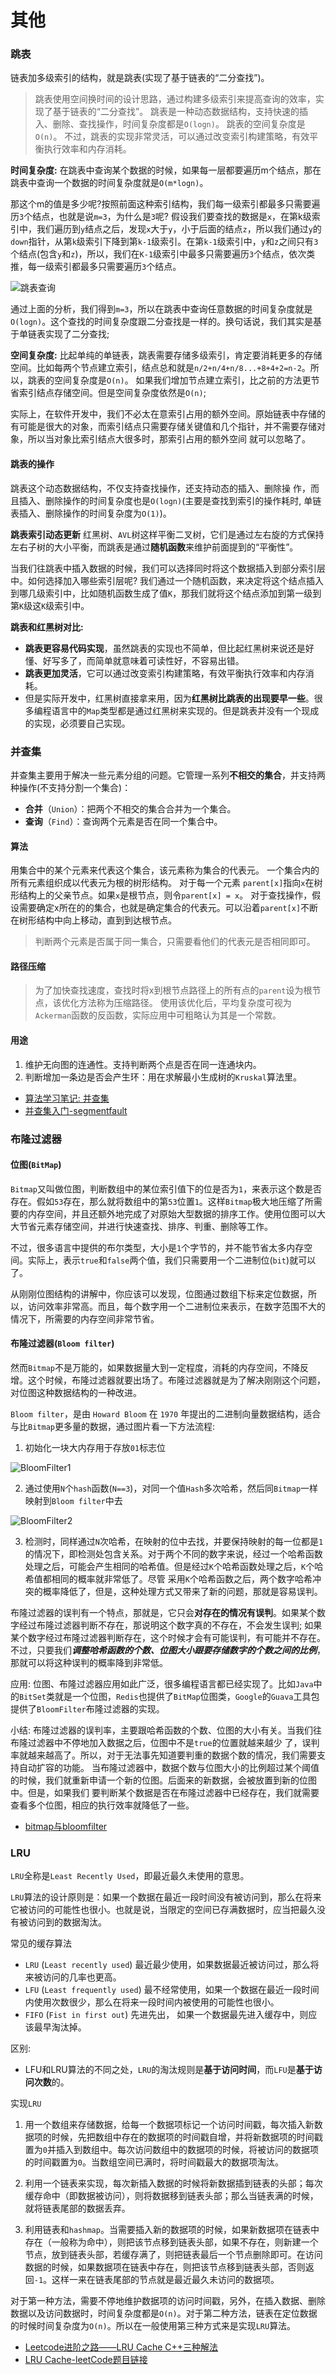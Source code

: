 # 其他

### 跳表
链表加多级索引的结构，就是跳表(实现了基于链表的“二分查找”)。

> 跳表使用空间换时间的设计思路，通过构建多级索引来提高查询的效率，实现了基于链表的“二分查找”。
跳表是一种动态数据结构，支持快速的插入、删除、查找操作，时间复杂度都是`O(logn)`。 跳表的空间复杂度是`O(n)`。
不过，跳表的实现非常灵活，可以通过改变索引构建策略，有效平衡执行效率和内存消耗。

**时间复杂度:**
在跳表中查询某个数据的时候，如果每一层都要遍历m个结点，那在跳表中查询一个数据的时间复杂度就是`O(m*logn)`。

那这个m的值是多少呢?按照前面这种索引结构，我们每一级索引都最多只需要遍历`3`个结点，也就是说`m=3`，为什么是`3`呢?
假设我们要查找的数据是`x`，在第k级索引中，我们遍历到`y`结点之后，发现`x`大于`y`，小于后面的结点`z`，所以我们通过`y`的`down`指针，从第`k`级索引下降到第`k-1`级索引。在第`k-1`级索引中，`y`和`z`之间只有`3`个结点(包含`y`和`z`)，所以，我们在`K-1`级索引中最多只需要遍历`3`个结点，依次类推，每一级索引都最多只需要遍历`3`个结点。

![跳表查询](../Resources/跳表查询.png)

通过上面的分析，我们得到`m=3`，所以在跳表中查询任意数据的时间复杂度就是`O(logn)`。这个查找的时间复杂度跟二分查找是一样的。换句话说，我们其实是基于单链表实现了二分查找;

**空间复杂度:**
比起单纯的单链表，跳表需要存储多级索引，肯定要消耗更多的存储空间。比如每两个节点建立索引，结点总和就是`n/2+n/4+n/8...+8+4+2=n-2`。所以，跳表的空间复杂度是`O(n)`。
如果我们增加节点建立索引，比之前的方法更节省索引结点存储空间。但是空间复杂度依然是`O(n)`;

实际上，在软件开发中，我们不必太在意索引占用的额外空间。原始链表中存储的有可能是很大的对象，而索引结点只需要存储关键值和几个指针，并不需要存储对象，所以当对象比索引结点大很多时，那索引占用的额外空间 就可以忽略了。

#### 跳表的操作
跳表这个动态数据结构，不仅支持查找操作，还支持动态的插入、删除操
作，而且插入、删除操作的时间复杂度也是`O(logn)`(主要是查找到索引的操作耗时, 单链表插入、删除操作的时间复杂度为`O(1)`)。

**跳表索引动态更新**
红黑树、`AVL`树这样平衡二叉树，它们是通过左右旋的方式保持左右子树的大小平衡，而跳表是通过**随机函数**来维护前面提到的“平衡性”。

当我们往跳表中插入数据的时候，我们可以选择同时将这个数据插入到部分索引层中。如何选择加入哪些索引层呢?
我们通过一个随机函数，来决定将这个结点插入到哪几级索引中，比如随机函数生成了值`K`，那我们就将这个结点添加到第一级到第`K`级这`K`级索引中。

**跳表和红黑树对比:**
* **跳表更容易代码实现**，虽然跳表的实现也不简单，但比起红黑树来说还是好懂、好写多了，而简单就意味着可读性好，不容易出错。
* **跳表更加灵活**，它可以通过改变索引构建策略，有效平衡执行效率和内存消耗。
* 但是实际开发中，红黑树直接拿来用，因为**红黑树比跳表的出现要早一些**。很多编程语言中的`Map`类型都是通过红黑树来实现的。但是跳表并没有一个现成的实现，必须要自己实现。

### 并查集
并查集主要用于解决一些元素分组的问题。它管理一系列**不相交的集合**，并支持两种操作(不支持分割一个集合)：
* **合并**（`Union`）：把两个不相交的集合合并为一个集合。
* **查询**（`Find`）：查询两个元素是否在同一个集合中。

#### 算法
用集合中的某个元素来代表这个集合，该元素称为集合的代表元。
一个集合内的所有元素组织成以代表元为根的树形结构。
对于每一个元素 `parent[x]`指向`x`在树形结构上的父亲节点。如果`x`是根节点，则令`parent[x] = x`。
对于查找操作，假设需要确定x所在的的集合，也就是确定集合的代表元。可以沿着`parent[x]`不断在树形结构中向上移动，直到到达根节点。

> 判断两个元素是否属于同一集合，只需要看他们的代表元是否相同即可。

#### 路径压缩
> 为了加快查找速度，查找时将x到根节点路径上的所有点的`parent`设为根节点，该优化方法称为压缩路径。
 使用该优化后，平均复杂度可视为`Ackerman`函数的反函数，实际应用中可粗略认为其是一个常数。

#### 用途
1. 维护无向图的连通性。支持判断两个点是否在同一连通块内。
2. 判断增加一条边是否会产生环：用在求解最小生成树的`Kruskal`算法里。



* [算法学习笔记: 并查集](https://zhuanlan.zhihu.com/p/93647900)
* [并查集入门-segmentfault](https://segmentfault.com/a/1190000004023326)

### 布隆过滤器
#### 位图(`BitMap`)
`Bitmap`又叫做位图，判断数组中的某位索引值下的位是否为`1`，来表示这个数是否存在。假如`53`存在，那么就将数组中的第`53`位置`1`。这样`Bitmap`极大地压缩了所需要的内存空间，并且还额外地完成了对原始大型数据的排序工作。使用位图可以大大节省元素存储空间，并进行快速查找、排序、判重、删除等工作。

不过，很多语言中提供的布尔类型，大小是`1`个字节的，并不能节省太多内存空间。实际上，表示`true`和`false`两个值，我们只需要用一个二进制位(`bit`)就可以了。

从刚刚位图结构的讲解中，你应该可以发现，位图通过数组下标来定位数据，所以，访问效率非常高。而且，每个数字用一个二进制位来表示，在数字范围不大的情况下，所需要的内存空间非常节省。

#### 布隆过滤器(`Bloom filter`)
然而`Bitmap`不是万能的，如果数据量大到一定程度，消耗的内存空间，不降反增。这个时候，布隆过滤器就要出场了。布隆过滤器就是为了解决刚刚这个问题，对位图这种数据结构的一种改进。

`Bloom filter`，是由 `Howard Bloom` 在 `1970` 年提出的二进制向量数据结构，适合与比`Bitmap`更多量的数据，通过图片看一下方法流程:
1. 初始化一块大内存用于存放`01`标志位

![BloomFilter1](../Resources/BloomFilter1.png)

2. 通过使用`N`个`hash`函数(`N==3`)，对同一个值`Hash`多次哈希，然后同`Bitmap`一样映射到`Bloom filter`中去

![BloomFilter2](../Resources/BloomFilter2.png)

3. 检测时，同样通过`N`次哈希，在映射的位中去找，并要保持映射的每一位都是`1`的情况下，即检测处包含关系。对于两个不同的数字来说，经过一个哈希函数处理之后，可能会产生相同的哈希值。但是经过`K`个哈希函数处理之后，`K`个哈希值都相同的概率就非常低了。尽管 采用`K`个哈希函数之后，两个数字哈希冲突的概率降低了，但是，这种处理方式又带来了新的问题，那就是容易误判。

布隆过滤器的误判有一个特点，那就是，它只会**对存在的情况有误判**。如果某个数字经过布隆过滤器判断不存在，那说明这个数字真的不存在，不会发生误判; 如果某个数字经过布隆过滤器判断存在，这个时候才会有可能误判，有可能并不存在。不过，只要我们***调整哈希函数的个数、位图大小跟要存储数字的个数之间的比例***，那就可以将这种误判的概率降到非常低。


应用:
位图、布隆过滤器应用如此广泛，很多编程语言都已经实现了。比如`Java`中的`BitSet`类就是一个位图，`Redis`也提供了`BitMap`位图类，`Google`的`Guava`工具包提供了`BloomFilter`布隆过滤器的实现。

小结:
 布隆过滤器的误判率，主要跟哈希函数的个数、位图的大小有关。当我们往布隆过滤器中不停地加入数据之后，位图中不是`true`的位置就越来越少 了，误判率就越来越高了。所以，对于无法事先知道要判重的数据个数的情况，我们需要支持自动扩容的功能。
当布隆过滤器中，数据个数与位图大小的比例超过某个阈值的时候，我们就重新申请一个新的位图。后面来的新数据，会被放置到新的位图中。但是，如果我们 要判断某个数据是否在布隆过滤器中已经存在，我们就需要查看多个位图，相应的执行效率就降低了一些。

* [bitmap与bloomfilter](https://blog.csdn.net/ivysister/article/details/50987562)

### LRU
`LRU`全称是`Least Recently Used`，即最近最久未使用的意思。

`LRU`算法的设计原则是：如果一个数据在最近一段时间没有被访问到，那么在将来它被访问的可能性也很小。也就是说，当限定的空间已存满数据时，应当把最久没有被访问到的数据淘汰。

常见的缓存算法
* `LRU` (`Least recently used`) 最近最少使用，如果数据最近被访问过，那么将来被访问的几率也更高。
* `LFU` (`Least frequently used`) 最不经常使用，如果一个数据在最近一段时间内使用次数很少，那么在将来一段时间内被使用的可能性也很小。
* `FIFO` (`Fist in first out`) 先进先出， 如果一个数据最先进入缓存中，则应该最早淘汰掉。

区别:
* LFU和LRU算法的不同之处，`LRU`的淘汰规则是**基于访问时间**，而`LFU`是**基于访问次数**的。

实现`LRU`
1. 用一个数组来存储数据，给每一个数据项标记一个访问时间戳，每次插入新数据项的时候，先把数组中存在的数据项的时间戳自增，并将新数据项的时间戳置为`0`并插入到数组中。每次访问数组中的数据项的时候，将被访问的数据项的时间戳置为`0`。当数组空间已满时，将时间戳最大的数据项淘汰。

2. 利用一个链表来实现，每次新插入数据的时候将新数据插到链表的头部；每次缓存命中（即数据被访问），则将数据移到链表头部；那么当链表满的时候，就将链表尾部的数据丢弃。

3. 利用链表和`hashmap`。当需要插入新的数据项的时候，如果新数据项在链表中存在（一般称为命中），则把该节点移到链表头部，如果不存在，则新建一个节点，放到链表头部，若缓存满了，则把链表最后一个节点删除即可。在访问数据的时候，如果数据项在链表中存在，则把该节点移到链表头部，否则返回`-1`。这样一来在链表尾部的节点就是最近最久未访问的数据项。

对于第一种方法，需要不停地维护数据项的访问时间戳，另外，在插入数据、删除数据以及访问数据时，时间复杂度都是`O(n)`。对于第二种方法，链表在定位数据的时候时间复杂度为`O(n)`。所以在一般使用第三种方式来是实现`LRU`算法。

* [Leetcode进阶之路——LRU Cache C++三种解法](http://www.manongjc.com/article/40789.html)
* [LRU Cache-leetCode题目链接](https://leetcode.com/problems/lru-cache/)
